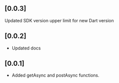 ## [0.0.3]
Updated SDK version upper limit for new Dart version

## [0.0.2]

* Updated docs

## [0.0.1]

* Added getAsync and postAsync functions.


